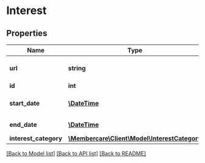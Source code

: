 # Interest

## Properties
Name | Type | Description | Notes
------------ | ------------- | ------------- | -------------
**url** | **string** | The link to the current resource | [optional] 
**id** | **int** | Id | [optional] 
**start_date** | [**\DateTime**](\DateTime.md) | Start date of the interest | [optional] 
**end_date** | [**\DateTime**](\DateTime.md) | End date of the interest | [optional] 
**interest_category** | [**\Membercare\Client\Model\InterestCategory**](InterestCategory.md) |  | [optional] 

[[Back to Model list]](../../README.md#documentation-for-models) [[Back to API list]](../../README.md#documentation-for-api-endpoints) [[Back to README]](../../README.md)


